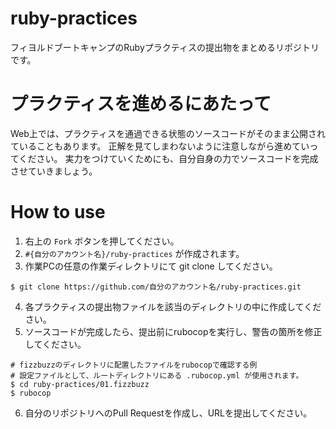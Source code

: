 # ruby-practices

フィヨルドブートキャンプのRubyプラクティスの提出物をまとめるリポジトリです。

# プラクティスを進めるにあたって

Web上では、プラクティスを通過できる状態のソースコードがそのまま公開されていることもあります。
正解を見てしまわないように注意しながら進めていってください。
実力をつけていくためにも、自分自身の力でソースコードを完成させていきましょう。

# How to use

1. 右上の `Fork` ボタンを押してください。
2. `#{自分のアカウント名}/ruby-practices` が作成されます。
3. 作業PCの任意の作業ディレクトリにて git clone してください。

```
$ git clone https://github.com/自分のアカウント名/ruby-practices.git
```

4. 各プラクティスの提出物ファイルを該当のディレクトリの中に作成してください。
5. ソースコードが完成したら、提出前にrubocopを実行し、警告の箇所を修正してください。

```
# fizzbuzzのディレクトリに配置したファイルをrubocopで確認する例
# 設定ファイルとして、ルートディレクトリにある .rubocop.yml が使用されます。
$ cd ruby-practices/01.fizzbuzz
$ rubocop
```

6. 自分のリポジトリへのPull Requestを作成し、URLを提出してください。
